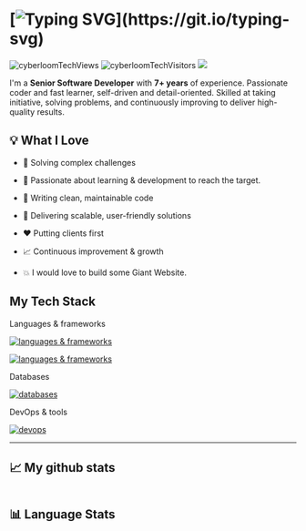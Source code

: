 # [![Typing SVG](https://readme-typing-svg.herokuapp.com?font=Roboto&size=40&vCenter=true&height=80&lines=👋🏻+Hi,+I'm+David+Smith;Senior+Full+Stack+Developer;MERN+Stack+Developer;Blockchain+Developer;)](https://git.io/typing-svg)

<p align="left">
<img src="https://komarev.com/ghpvc/?username=cyberloomTech&label=Profile%20views&color=0e75b6&style=social" alt="cyberloomTechViews" /> 
<img src="https://visitor-badge.laobi.icu/badge?page_id=cyberloomTech.cyberloomTech" alt="cyberloomTechVisitors" />
<img src="https://img.shields.io/github/followers/cyberloomTech?label=Followers&style=social" />
</p>

I'm a **Senior Software Developer** with **7+ years** of experience.
Passionate coder and fast learner, self-driven and detail-oriented. Skilled at taking initiative, solving problems, and continuously improving to deliver high-quality results.

## 💡 What I Love  

- 🧩 Solving complex challenges

- 💫 Passionate about learning & development to reach the target.

- 🧼 Writing clean, maintainable code 

- 🚀 Delivering scalable, user-friendly solutions  

- ❤️ Putting clients first  

- 📈 Continuous improvement & growth  

- 💥 I would love to build some Giant Website.

## My Tech Stack

<p align="left">Languages & frameworks</p>
<p align="left">
  <a href="https://skillicons.dev">
    <img src="https://skillicons.dev/icons?i=ts,js,cpp,python,nodejs,nestjs,deno,go,rust,materialui" alt="languages & frameworks"/>
  </a>
</p>
<p align="left">
  <a href="https://skillicons.dev">
    <img src="https://skillicons.dev/icons?i=html,css,react,next,vue,nuxt,bootstrap,tailwindcss,sass,windicss" alt="languages & frameworks"/>
  </a>
</p>
<p align="left">Databases</p>
<p align="left">
  <a href="https://skillicons.dev">
    <img src="https://skillicons.dev/icons?i=mysql,postgres,sqlite,redis,elasticsearch,mongodb" alt="databases" />
  </a>
</p>
<p align="left">DevOps & tools</p>
<p align="left">
  <a href="https://skillicons.dev">
    <img src="https://skillicons.dev/icons?i=docker,kubernetes,aws,git,github,gitlab,nginx,grafana,neovim,bash,makefile" alt="devops" />
  </a>
</p>
<hr/>

## 📈 My github stats
<div align="center">  
    <img src="https://github-readme-stats.vercel.app/api?username=cyberloomTech&show_icons=true&theme=radical" alt="" />
</div>

## 📊 Language Stats

<div align="center">
    <img src="https://github-readme-stats.vercel.app/api/top-langs/?username=cyberloomTech&layout=donut-vertical&theme=transparent&border_color=454545" alt="" />
</div>
